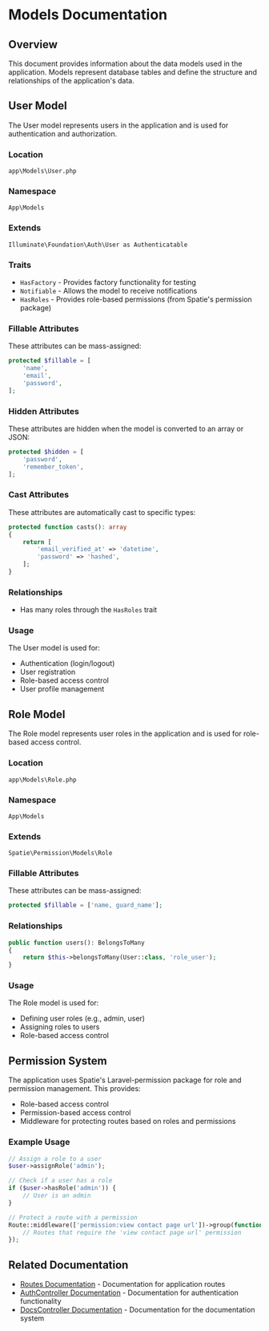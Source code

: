 # Models Documentation

## Overview
This document provides information about the data models used in the application. Models represent database tables and define the structure and relationships of the application's data.

## User Model
The User model represents users in the application and is used for authentication and authorization.

### Location
`app\Models\User.php`

### Namespace
`App\Models`

### Extends
`Illuminate\Foundation\Auth\User as Authenticatable`

### Traits
- `HasFactory` - Provides factory functionality for testing
- `Notifiable` - Allows the model to receive notifications
- `HasRoles` - Provides role-based permissions (from Spatie's permission package)

### Fillable Attributes
These attributes can be mass-assigned:
```php
protected $fillable = [
    'name',
    'email',
    'password',
];
```

### Hidden Attributes
These attributes are hidden when the model is converted to an array or JSON:
```php
protected $hidden = [
    'password',
    'remember_token',
];
```

### Cast Attributes
These attributes are automatically cast to specific types:
```php
protected function casts(): array
{
    return [
        'email_verified_at' => 'datetime',
        'password' => 'hashed',
    ];
}
```

### Relationships
- Has many roles through the `HasRoles` trait

### Usage
The User model is used for:
- Authentication (login/logout)
- User registration
- Role-based access control
- User profile management

## Role Model
The Role model represents user roles in the application and is used for role-based access control.

### Location
`app\Models\Role.php`

### Namespace
`App\Models`

### Extends
`Spatie\Permission\Models\Role`

### Fillable Attributes
These attributes can be mass-assigned:
```php
protected $fillable = ['name, guard_name'];
```

### Relationships
```php
public function users(): BelongsToMany
{
    return $this->belongsToMany(User::class, 'role_user');
}
```

### Usage
The Role model is used for:
- Defining user roles (e.g., admin, user)
- Assigning roles to users
- Role-based access control

## Permission System
The application uses Spatie's Laravel-permission package for role and permission management. This provides:

- Role-based access control
- Permission-based access control
- Middleware for protecting routes based on roles and permissions

### Example Usage
```php
// Assign a role to a user
$user->assignRole('admin');

// Check if a user has a role
if ($user->hasRole('admin')) {
    // User is an admin
}

// Protect a route with a permission
Route::middleware(['permission:view contact page url'])->group(function () {
    // Routes that require the 'view contact page url' permission
});
```

## Related Documentation
- [Routes Documentation](Routes.md) - Documentation for application routes
- [AuthController Documentation](Controllers/AuthController.md) - Documentation for authentication functionality
- [DocsController Documentation](Controllers/DocsController.md) - Documentation for the documentation system
